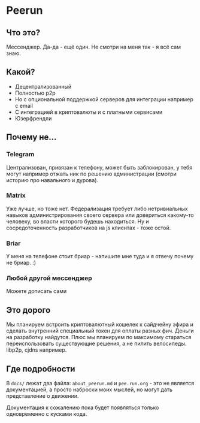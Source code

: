 # Peerun

## Что это?

Мессенджер. Да-да - ещё один. Не смотри на меня так - я всё сам знаю.

## Какой?

* Децентрализованный
* Полностью p2p
* Но с опциональной поддержкой серверов для интеграции например с email
* С интеграцией в криптовалюты и с платными сервисами
* Юзерфрендли

## Почему не...

### Telegram

Централизован, привязан к телефону, может быть заблокирован, у тебя могут например отжать ник по решению администрации (смотри историю про навального и дурова).

### Matrix

Уже лучше, но тоже нет. Федерализация требует либо нетривиальных навыков администрирования своего сервера или довериться какому-то человеку, во власти которого будешь находиться.
Ну и сосредоточенность разработчиков на js клиентах - тоже остой.

### Briar

У меня на телефоне стоит бриар - напишите мне туда и я отвечу почему не бриар. :)

### Любой другой мессенджер

Можете дописать сами

## Это дорого

Мы планируем встроить криптовалютный кошелек к сайдчейну эфира и сделать внутренний специальный токен для оплаты разных фич.
Деньги на разработку найдутся. Плюс мы планируем по максимому стараться переиспользовать существующие решения, а не пилить велосипеды. libp2p, cjdns например.

## Где подробности

В `docs/` лежат два файла: `about_peerun.md` и `pee.run.org` - это не является документацией, а просто наброски моих мыслей, но могут дать представление о движении.

Документация к сожалению пока будет появляться только одновременно с кусками кода.
